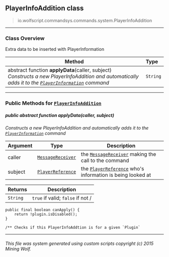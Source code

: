 ## PlayerInfoAddition __class__

>io.wolfscript.commandsys.commands.system.PlayerInfoAddition

---

### Class Overview

Extra data to be inserted with PlayerInformation

Method | Type   
--- | :--- 
abstract function __applyData__(caller, subject) <br> _Constructs a new PlayerInfoAddition and automatically adds it to the [`PlayerInformation`](PlayerInformation.md) command_ | `String`



---


### Public Methods for [`PlayerInfoAddition`](PlayerInfoAddition.md)

##### <a id='applydata'></a>public abstract function __applyData__(caller, subject)

_Constructs a new PlayerInfoAddition and automatically adds it to the [`PlayerInformation`](PlayerInformation.md) command_

Argument | Type | Description  
--- | --- | --- 
caller | [`MessageReceiver`](..\..\..\chat\MessageReceiver.md) | the [`MessageReceiver`](..\..\..\chat\MessageReceiver.md) making the call to the command
subject | [`PlayerReference`](..\..\..\api\PlayerReference.md) | the [`PlayerReference`](..\..\..\api\PlayerReference.md) who's information is being looked at

Returns | Description
--- | --- 
`String` | `true` if valid; `false` if not /
    public final boolean canApply() {
        return !plugin.isDisabled();
    }

    /** Checks if this PlayerInfoAddtion is for a given `Plugin`


---


###### This file was system generated using custom scripts copyright (c) 2015 Mining Wolf.
	

